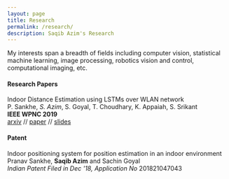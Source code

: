 ```yaml
---
layout: page
title: Research
permalink: /research/
description: Saqib Azim's Research
---
```


My interests span a breadth of fields including computer vision, statistical machine learning, image processing, robotics vision and control, computational imaging, etc.

#### **Research Papers**
Indoor Distance Estimation using LSTMs over WLAN network<br>
P. Sankhe, *S. Azim*, S. Goyal, T. Choudhary, K. Appaiah, S. Srikant<br>
**IEEE WPNC 2019**<br>
[arxiv](https://arxiv.org/abs/2010.05700) // [paper](https://ieeexplore.ieee.org/document/8970257) // [slides]({{site.url}}/assets/HAIC2020_slides.pdf)

#### **Patent**
Indoor positioning system for position estimation in an indoor environment<br>
Pranav Sankhe, **Saqib Azim** and Sachin Goyal<br>
*Indian Patent Filed in Dec '18, Application No* 201821047043<br>